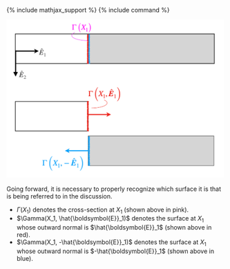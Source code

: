 {% include mathjax_support %}
{% include command %}


![](2021-11-27-22-07-01-ver2.png)

Going forward, it is necessary to properly recognize which surface  it is that is being referred to in the discussion. 

* $\Gamma(X_1)$ denotes the cross-section at $X_1$ (shown above in pink).
* $\Gamma(X_1, \hat{\boldsymbol{E}}_1)$ denotes the surface at $X_1$ whose outward normal is $\hat{\boldsymbol{E}}_1$ (shown above in red).
* $\Gamma(X_1, -\hat{\boldsymbol{E}}_1)$ denotes the surface at $X_1$ whose outward normal is $-\hat{\boldsymbol{E}}_1$ (shown above in blue).


